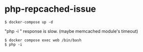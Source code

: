 # php-repcached-issue
```shell
$ docker-compose up -d
```

"php -i " response is slow. (maybe memcached module's timeout)
```shell
$ docker compose exec web /bin/bash
$ php -i
```

